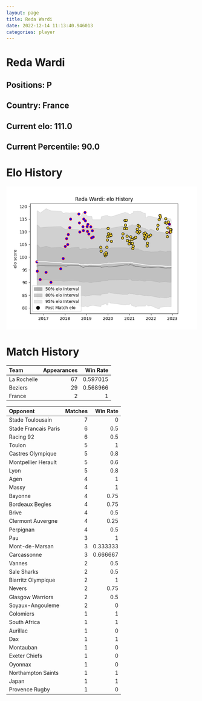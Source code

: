 ```yaml
---  
layout: page  
title: Reda Wardi  
date: 2022-12-14 11:13:40.946013  
categories: player  
---
```

# Reda Wardi

## Positions: P

## Country: France

## Current elo: 111.0

## Current Percentile: 90.0

# Elo History


![elo history](history_RedaWardi.png)
# Match History


| Team        |   Appearances |   Win Rate |
|:------------|--------------:|-----------:|
| La Rochelle |            67 |   0.597015 |
| Beziers     |            29 |   0.568966 |
| France      |             2 |   1        |

| Opponent             |   Matches |   Win Rate |
|:---------------------|----------:|-----------:|
| Stade Toulousain     |         7 |   0        |
| Stade Francais Paris |         6 |   0.5      |
| Racing 92            |         6 |   0.5      |
| Toulon               |         5 |   1        |
| Castres Olympique    |         5 |   0.8      |
| Montpellier Herault  |         5 |   0.6      |
| Lyon                 |         5 |   0.8      |
| Agen                 |         4 |   1        |
| Massy                |         4 |   1        |
| Bayonne              |         4 |   0.75     |
| Bordeaux Begles      |         4 |   0.75     |
| Brive                |         4 |   0.5      |
| Clermont Auvergne    |         4 |   0.25     |
| Perpignan            |         4 |   0.5      |
| Pau                  |         3 |   1        |
| Mont-de-Marsan       |         3 |   0.333333 |
| Carcassonne          |         3 |   0.666667 |
| Vannes               |         2 |   0.5      |
| Sale Sharks          |         2 |   0.5      |
| Biarritz Olympique   |         2 |   1        |
| Nevers               |         2 |   0.75     |
| Glasgow Warriors     |         2 |   0.5      |
| Soyaux-Angouleme     |         2 |   0        |
| Colomiers            |         1 |   1        |
| South Africa         |         1 |   1        |
| Aurillac             |         1 |   0        |
| Dax                  |         1 |   1        |
| Montauban            |         1 |   0        |
| Exeter Chiefs        |         1 |   0        |
| Oyonnax              |         1 |   0        |
| Northampton Saints   |         1 |   1        |
| Japan                |         1 |   1        |
| Provence Rugby       |         1 |   0        |